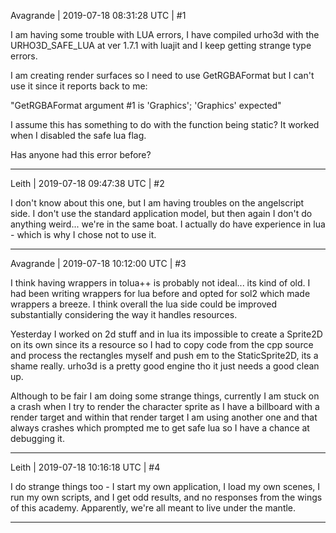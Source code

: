 Avagrande | 2019-07-18 08:31:28 UTC | #1

I am having some trouble with LUA errors, I have compiled urho3d with the URHO3D_SAFE_LUA at ver 1.7.1 with luajit and I keep getting strange type errors.

I am creating render surfaces so I need to use GetRGBAFormat but I can't use it since it reports back to me: 

"GetRGBAFormat argument #1 is 'Graphics'; 'Graphics' expected"

I assume this has something to do with the function being static? It worked when I disabled the safe lua flag.

Has anyone had this error before?

-------------------------

Leith | 2019-07-18 09:47:38 UTC | #2

I don't know about this one, but I am having troubles on the angelscript side. I don't use the standard application model, but then again I don't do anything weird... we're in the same boat.
I actually do have experience in lua - which is why I chose not to use it.

-------------------------

Avagrande | 2019-07-18 10:12:00 UTC | #3

I think having wrappers in tolua++ is probably not ideal... its kind of old. 
I had been writing wrappers for lua before and opted for sol2 which made wrappers a breeze. I think overall the lua side could be improved substantially considering the way it handles resources. 

Yesterday I worked on 2d stuff and in lua its impossible to create a Sprite2D on its own since its a resource so I had to copy code from the cpp source and process the rectangles myself and push em to the StaticSprite2D, its a shame really. urho3d is a pretty good engine tho it just needs a good clean up.  

Although to be fair I am doing some strange things, currently I am stuck on a crash when I try to render the character sprite as I have a billboard with a render target and within that render target I am using another one and that always crashes which prompted me to get safe lua so I have a chance at debugging it.

-------------------------

Leith | 2019-07-18 10:16:18 UTC | #4

I do strange things too - I start my own application, I load my own scenes, I run my own scripts, and I get odd results, and no responses from the wings of this academy. Apparently, we're all meant to live under the mantle.

-------------------------

